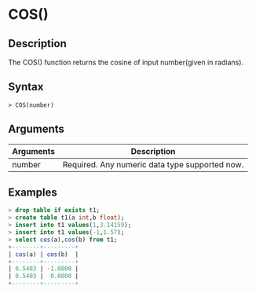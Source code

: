# **COS()**

## **Description**

The COS() function returns the cosine of input number(given in radians).

## **Syntax**

```
> COS(number)
```

## **Arguments**

|  Arguments   | Description  |
|  ----  | ----  |
| number | Required. Any numeric data type supported now. |

## **Examples**

```sql
> drop table if exists t1;
> create table t1(a int,b float);
> insert into t1 values(1,3.14159);
> insert into t1 values(-1,1.57);
> select cos(a),cos(b) from t1;
+--------+---------+
| cos(a) | cos(b)  |
+--------+---------+
| 0.5403 | -1.0000 |
| 0.5403 |  0.0008 |
+--------+---------+
```
